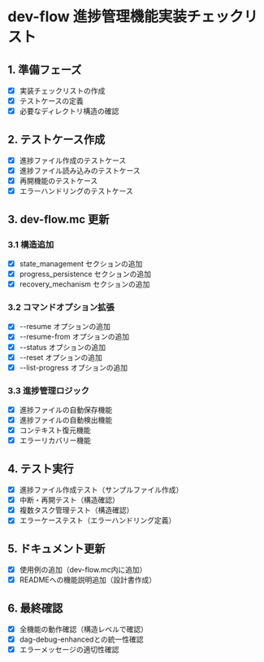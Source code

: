 # dev-flow 進捗管理機能実装チェックリスト

## 1. 準備フェーズ
- [x] 実装チェックリストの作成
- [x] テストケースの定義
- [x] 必要なディレクトリ構造の確認

## 2. テストケース作成
- [x] 進捗ファイル作成のテストケース
- [x] 進捗ファイル読み込みのテストケース
- [x] 再開機能のテストケース
- [x] エラーハンドリングのテストケース

## 3. dev-flow.mc 更新
### 3.1 構造追加
- [x] state_management セクションの追加
- [x] progress_persistence セクションの追加
- [x] recovery_mechanism セクションの追加

### 3.2 コマンドオプション拡張
- [x] --resume オプションの追加
- [x] --resume-from オプションの追加
- [x] --status オプションの追加
- [x] --reset オプションの追加
- [x] --list-progress オプションの追加

### 3.3 進捗管理ロジック
- [x] 進捗ファイルの自動保存機能
- [x] 進捗ファイルの自動検出機能
- [x] コンテキスト復元機能
- [x] エラーリカバリー機能

## 4. テスト実行
- [x] 進捗ファイル作成テスト（サンプルファイル作成）
- [x] 中断・再開テスト（構造確認）
- [x] 複数タスク管理テスト（構造確認）
- [x] エラーケーステスト（エラーハンドリング定義）

## 5. ドキュメント更新
- [x] 使用例の追加（dev-flow.mc内に追加）
- [x] READMEへの機能説明追加（設計書作成）

## 6. 最終確認
- [x] 全機能の動作確認（構造レベルで確認）
- [x] dag-debug-enhancedとの統一性確認
- [x] エラーメッセージの適切性確認